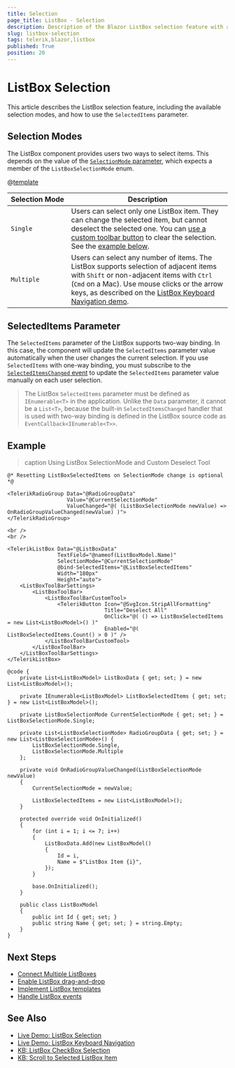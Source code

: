 ```yaml
---
title: Selection
page_title: ListBox - Selection
description: Description of the Blazor ListBox selection feature with an example. Selection modes and specifics of the SelectedItems parameter.
slug: listbox-selection
tags: telerik,blazor,listbox
published: True
position: 20
---
```


# ListBox Selection

This article describes the ListBox selection feature, including the available selection modes, and how to use the `SelectedItems` parameter.


## Selection Modes

The ListBox component provides users two ways to select items. This depends on the value of the [`SelectionMode` parameter](slug:listbox-overview#listbox-parameters), which expects a member of the `ListBoxSelectionMode` enum.

@[template](/_contentTemplates/common/parameters-table-styles.md#table-layout)

| Selection&nbsp;Mode | Description |
| --- | --- |
| `Single` | Users can select only one ListBox item. They can change the selected item, but cannot deselect the selected one. You can [use a custom toolbar button](slug:listbox-toolbar#custom-tools) to clear the selection. See the [example below](#example). |
| `Multiple` | Users can select any number of items. The ListBox supports selection of adjacent items with `Shift` or non-adjacent items with `Ctrl` (`Cmd` on a Mac). Use mouse clicks or the arrow keys, as described on the [ListBox Keyboard Navigation demo](https://demos.telerik.com/blazor-ui/listbox/keyboard-navigation). |


## SelectedItems Parameter

The `SelectedItems` parameter of the ListBox supports two-way binding. In this case, the component will update the `SelectedItems` parameter value automatically when the user changes the current selection. If you use `SelectedItems` with one-way binding, you must subscribe to the [`SelectedItemsChanged` event](slug:listbox-events#selecteditemschanged) to update the `SelectedItems` parameter value manually on each user selection.

> The ListBox `SelectedItems` parameter must be defined as `IEnumerable<T>` in the application. Unlike the `Data` parameter, it cannot be a `List<T>`, because the built-in `SelectedItemsChanged` handler that is used with two-way binding is defined in the ListBox source code as `EventCallback<IEnumerable<T>>`.


## Example

>caption Using ListBox SelectionMode and Custom Deselect Tool

````RAZOR
@* Resetting ListBoxSelectedItems on SelectionMode change is optional *@

<TelerikRadioGroup Data="@RadioGroupData"
                   Value="@CurrentSelectionMode"
                   ValueChanged="@( (ListBoxSelectionMode newValue) => OnRadioGroupValueChanged(newValue) )">
</TelerikRadioGroup>

<br />
<br />

<TelerikListBox Data="@ListBoxData"
                TextField="@nameof(ListBoxModel.Name)"
                SelectionMode="@CurrentSelectionMode"
                @bind-SelectedItems="@ListBoxSelectedItems"
                Width="180px"
                Height="auto">
    <ListBoxToolBarSettings>
        <ListBoxToolBar>
            <ListBoxToolBarCustomTool>
                <TelerikButton Icon="@SvgIcon.StripAllFormatting"
                               Title="Deselect All"
                               OnClick="@( () => ListBoxSelectedItems = new List<ListBoxModel>() )"
                               Enabled="@( ListBoxSelectedItems.Count() > 0 )" />
            </ListBoxToolBarCustomTool>
        </ListBoxToolBar>
    </ListBoxToolBarSettings>
</TelerikListBox>

@code {
    private List<ListBoxModel> ListBoxData { get; set; } = new List<ListBoxModel>();

    private IEnumerable<ListBoxModel> ListBoxSelectedItems { get; set; } = new List<ListBoxModel>();

    private ListBoxSelectionMode CurrentSelectionMode { get; set; } = ListBoxSelectionMode.Single;

    private List<ListBoxSelectionMode> RadioGroupData { get; set; } = new List<ListBoxSelectionMode>() {
        ListBoxSelectionMode.Single,
        ListBoxSelectionMode.Multiple
    };

    private void OnRadioGroupValueChanged(ListBoxSelectionMode newValue)
    {
        CurrentSelectionMode = newValue;

        ListBoxSelectedItems = new List<ListBoxModel>();
    }

    protected override void OnInitialized()
    {
        for (int i = 1; i <= 7; i++)
        {
            ListBoxData.Add(new ListBoxModel()
            {
                Id = i,
                Name = $"ListBox Item {i}",
            });
        }

        base.OnInitialized();
    }

    public class ListBoxModel
    {
        public int Id { get; set; }
        public string Name { get; set; } = string.Empty;
    }
}
````


## Next Steps

* [Connect Multiple ListBoxes](slug:listbox-connect)
* [Enable ListBox drag-and-drop](slug:listbox-dragdrop)
* [Implement ListBox templates](slug:listbox-templates)
* [Handle ListBox events](slug:listbox-events)


## See Also

* [Live Demo: ListBox Selection](https://demos.telerik.com/blazor-ui/listbox/selection)
* [Live Demo: ListBox Keyboard Navigation](https://demos.telerik.com/blazor-ui/listbox/keyboard-navigation)
* [KB: ListBox CheckBox Selection](slug:listbox-kb-checkbox-selection)
* [KB: Scroll to Selected ListBox Item](slug:listbox-kb-scroll-to-selected-item)
